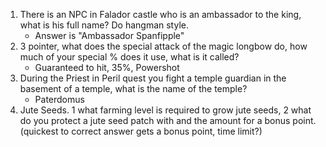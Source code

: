 1. There is an NPC in Falador castle who is an ambassador to the king, what is his full name? Do hangman style.
   - Answer is "Ambassador Spanfipple"
2. 3 pointer, what does the special attack of the magic longbow do, how much of your special % does it use, what is it called?
   - Guaranteed to hit, 35%, Powershot
3. During the Priest in Peril quest you fight a temple guardian in the basement of a temple, what is the name of the temple?
   - Paterdomus
4. Jute Seeds. 1 what farming level is required to grow jute seeds, 2 what do you protect a jute seed patch with and the amount for a bonus point. (quickest to correct answer gets a bonus point, time limit?)
